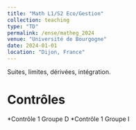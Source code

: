 ```yaml
---
title: "Math L1/S2 Eco/Gestion"
collection: teaching
type: "TD"
permalink: /ense/matheg_2024
venue: "Université de Bourgogne"
date: 2024-01-01
location: "Dijon, France"
---
```


Suites, limites, dérivées, intégration.

Contrôles
======
*Contrôle 1 Groupe D
*Contrôle 1 Groupe I
